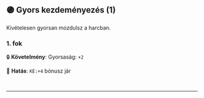 ## 🟣 Gyors kezdeményezés (1)

Kivételesen gyorsan mozdulsz a harcban.

### 1. fok

🔒 **Követelmény**: Gyorsaság: `+2`

🌟 **Hatás**: `KÉ:+4` bónusz jár


<br />

---
